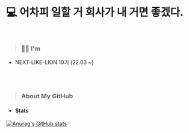 # 💻 어차피 일할 거 회사가 내 거면 좋겠다.
<br/>

> ### 💁🏻 I'm
* NEXT-LIKE-LION 10기 (22.03 ~)

<br/>
<br/>


> ### About My GitHub
* #### Stats
[![Anurag's GitHub stats](https://github-readme-stats.vercel.app/api?username=toyo30)](https://github.com/toyo30/github-readme-stats)
<br/>


